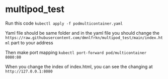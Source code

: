 # multipod_test
 Run this code ``` kubectl apply -f podmulticontainer.yaml ```
 
 Yaml file should be same folder and in the yaml file you should change the ```https://raw.githubusercontent.com/dmnlfrkn/multipod_test/main/index.html``` part to your address
 
 Then make port mapping ``` kubectl port-forward pod/multicontainer 8080:80 ```
 
 When you change the index of index.html, you can see the changing at ``` http://127.0.0.1:8080 ```
 
 
